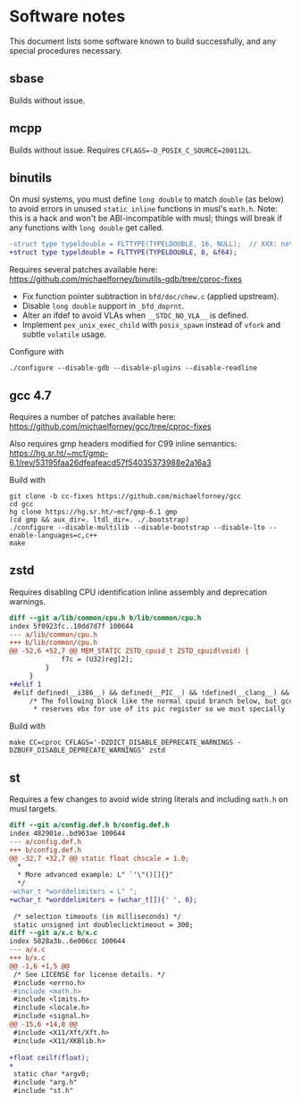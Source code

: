 # Software notes

This document lists some software known to build successfully, and any
special procedures necessary.

## sbase

Builds without issue.

## mcpp

Builds without issue. Requires `CFLAGS=-D_POSIX_C_SOURCE=200112L`.

## binutils

On musl systems, you must define `long double` to match `double` (as
below) to avoid errors in unused `static inline` functions in musl's
`math.h`. Note: this is a hack and won't be ABI-incompatible with musl;
things will break if any functions with `long double` get called.

```diff
-struct type typeldouble = FLTTYPE(TYPELDOUBLE, 16, NULL);  // XXX: not supported by qbe
+struct type typeldouble = FLTTYPE(TYPELDOUBLE, 8, &f64);
```

Requires several patches available here:
https://github.com/michaelforney/binutils-gdb/tree/cproc-fixes

- Fix function pointer subtraction in `bfd/doc/chew.c` (applied upstream).
- Disable `long double` support in `_bfd_doprnt`.
- Alter an ifdef to avoid VLAs when `__STDC_NO_VLA__` is defined.
- Implement `pex_unix_exec_child` with `posix_spawn` instead of `vfork`
  and subtle `volatile` usage.

Configure with

```
./configure --disable-gdb --disable-plugins --disable-readline
```

[f6a7d135]: https://git.sr.ht/~mcf/qbe/commit/f6a7d135d54f5281547f20cc4f72a5e85862157c

## gcc 4.7

Requires a number of patches available here:
https://github.com/michaelforney/gcc/tree/cproc-fixes

Also requires gmp headers modified for C99 inline semantics:
https://hg.sr.ht/~mcf/gmp-6.1/rev/53195faa26dfeafeacd57f54035373988e2a16a3

Build with

```
git clone -b cc-fixes https://github.com/michaelforney/gcc
cd gcc
hg clone https://hg.sr.ht/~mcf/gmp-6.1 gmp
(cd gmp && aux_dir=. ltdl_dir=. ./.bootstrap)
./configure --disable-multilib --disable-bootstrap --disable-lto --enable-languages=c,c++
make
```

## zstd

Requires disabling CPU identification inline assembly and deprecation
warnings.

```diff
diff --git a/lib/common/cpu.h b/lib/common/cpu.h
index 5f0923fc..10dd7d7f 100644
--- a/lib/common/cpu.h
+++ b/lib/common/cpu.h
@@ -52,6 +52,7 @@ MEM_STATIC ZSTD_cpuid_t ZSTD_cpuid(void) {
             f7c = (U32)reg[2];
         }
     }
+#elif 1
 #elif defined(__i386__) && defined(__PIC__) && !defined(__clang__) && defined(__GNUC__)
     /* The following block like the normal cpuid branch below, but gcc
      * reserves ebx for use of its pic register so we must specially
```

Build with

	make CC=cproc CFLAGS='-DZDICT_DISABLE_DEPRECATE_WARNINGS -DZBUFF_DISABLE_DEPRECATE_WARNINGS' zstd

## st

Requires a few changes to avoid wide string literals and including
`math.h` on musl targets.

```diff
diff --git a/config.def.h b/config.def.h
index 482901e..bd963ae 100644
--- a/config.def.h
+++ b/config.def.h
@@ -32,7 +32,7 @@ static float chscale = 1.0;
  *
  * More advanced example: L" `'\"()[]{}"
  */
-wchar_t *worddelimiters = L" ";
+wchar_t *worddelimiters = (wchar_t[]){' ', 0};
 
 /* selection timeouts (in milliseconds) */
 static unsigned int doubleclicktimeout = 300;
diff --git a/x.c b/x.c
index 5828a3b..6e006cc 100644
--- a/x.c
+++ b/x.c
@@ -1,6 +1,5 @@
 /* See LICENSE for license details. */
 #include <errno.h>
-#include <math.h>
 #include <limits.h>
 #include <locale.h>
 #include <signal.h>
@@ -15,6 +14,8 @@
 #include <X11/Xft/Xft.h>
 #include <X11/XKBlib.h>
 
+float ceilf(float);
+
 static char *argv0;
 #include "arg.h"
 #include "st.h"
```
